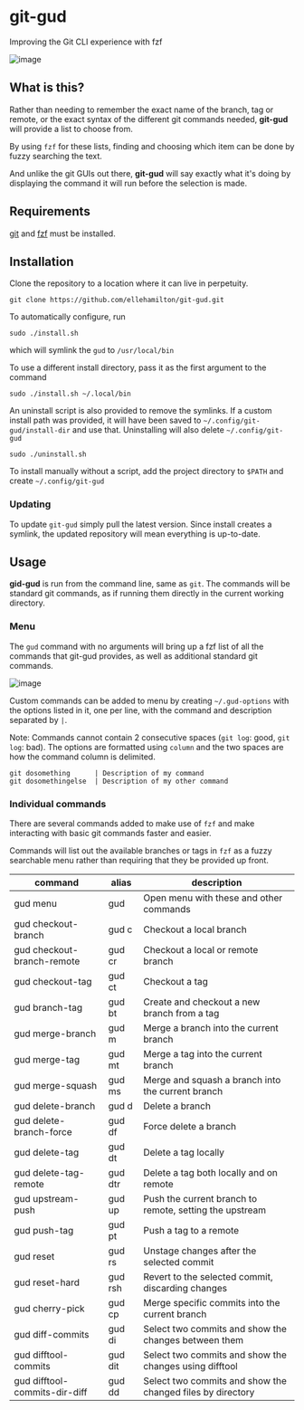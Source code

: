 # git-gud

Improving the Git CLI experience with fzf

![image](https://i.imgur.com/caoe79G.gif)

## What is this?

Rather than needing to remember the exact name of the branch, tag or remote, or the exact syntax of the different git commands needed, **git-gud** will provide a list to choose from.

By using `fzf` for these lists, finding and choosing which item can be done by fuzzy searching the text.

And unlike the git GUIs out there, **git-gud** will say exactly what it's doing by displaying the command it will run before the selection is made.

## Requirements

[git](https://github.com/git/git) and [fzf](https://github.com/junegunn/fzf) must be installed.

## Installation

Clone the repository to a location where it can live in perpetuity.

```
git clone https://github.com/ellehamilton/git-gud.git
```

To automatically configure, run

```
sudo ./install.sh
```

which will symlink the `gud` to `/usr/local/bin`

To use a different install directory, pass it as the first argument to the command

```
sudo ./install.sh ~/.local/bin
```

An uninstall script is also provided to remove the symlinks. If a custom install path was provided, it will have been saved to `~/.config/git-gud/install-dir` and use that. Uninstalling will also delete `~/.config/git-gud`

```
sudo ./uninstall.sh
```

To install manually without a script, add the project directory to `$PATH` and create `~/.config/git-gud`

### Updating

To update `git-gud` simply pull the latest version. Since install creates a symlink, the updated repository will mean everything is up-to-date.

## Usage

**gid-gud** is run from the command line, same as `git`. The commands will be standard git commands, as if running them directly in the current working directory.

### Menu

The `gud` command with no arguments will bring up a fzf list of all the commands that git-gud provides, as well as additional standard git commands.

![image](https://i.imgur.com/BO7rhuw.png)

Custom commands can be added to menu by creating `~/.gud-options` with the options listed in it, one per line, with the command and description separated by `|`.

Note: Commands cannot contain 2 consecutive spaces (`git log`: good, `git  log`: bad). The options are formatted using `column` and the two spaces are how the command column is delimited.

```
git dosomething      | Description of my command
git dosomethingelse  | Description of my other command
```

### Individual commands

There are several commands added to make use of `fzf` and make interacting with basic git commands faster and easier.

Commands will list out the available branches or tags in `fzf` as a fuzzy searchable menu rather than requiring that they be provided up front.

| command                       | alias   | description                                                |
| ----------------------------- | --------| ---------------------------------------------------------- |
| gud menu                      | gud     | Open menu with these and other commands                    |
| gud checkout-branch           | gud c   | Checkout a local branch                                    |
| gud checkout-branch-remote    | gud cr  | Checkout a local or remote branch                          |
| gud checkout-tag              | gud ct  | Checkout a tag                                             |
| gud branch-tag                | gud bt  | Create and checkout a new branch from a tag                |
| gud merge-branch              | gud m   | Merge a branch into the current branch                     |
| gud merge-tag                 | gud mt  | Merge a tag into the current branch                        |
| gud merge-squash              | gud ms  | Merge and squash a branch into the current branch          |
| gud delete-branch             | gud d   | Delete a branch                                            |
| gud delete-branch-force       | gud df  | Force delete a branch                                      |
| gud delete-tag                | gud dt  | Delete a tag locally                                       |
| gud delete-tag-remote         | gud dtr | Delete a tag both locally and on remote                    |
| gud upstream-push             | gud up  | Push the current branch to remote, setting the upstream    |
| gud push-tag                  | gud pt  | Push a tag to a remote                                     |
| gud reset                     | gud rs  | Unstage changes after the selected commit                  |
| gud reset-hard                | gud rsh | Revert to the selected commit, discarding changes          |
| gud cherry-pick               | gud cp  | Merge specific commits into the current branch             |
| gud diff-commits              | gud di  | Select two commits and show the changes between them       |
| gud difftool-commits          | gud dit | Select two commits and show the changes using difftool     |
| gud difftool-commits-dir-diff | gud dd  | Select two commits and show the changed files by directory |
